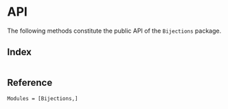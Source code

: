 # API

The following methods constitute the public API of the `Bijections` package.

## Index

```@index
```

## Reference

```@autodocs
Modules = [Bijections,]
```
